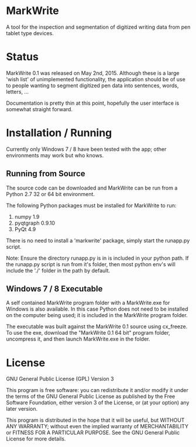 # MarkWrite
A tool for the inspection and segmentation of digitized writing data 
from pen tablet type devices.

# Status
MarkWrite 0.1 was released on May 2nd, 2015. Although these is a large 
'wish list' of unimplemented functionality, the application should be of use
to people wanting to segment digitized pen data into sentences, words, letters,
...

Documentation is pretty thin at this point, hopefully the user interface is
somewhat straight forward.

# Installation / Running
Currently only Windows 7 / 8 have been tested with the app; 
other environments may work but who knows.

## Running from Source
The source code can be downloaded and MarkWrite can be run from a 
Python 2.7 32 or 64 bit environment. 

The following Python packages must be installed for MarkWrite to run:

1. numpy 1.9
2. pyqtgraph 0.9.10
3. PyQt 4.9

There is no need to install a 'markwrite' package, simply start the runapp.py 
script.

Note: Ensure the directory runapp.py is in is included in your 
python path. If the runapp.py script is run from it's folder, then most python 
env's will include the './' folder in the path by default.

## Windows 7 / 8 Executable

A self contained MarkWrite program folder with a MarkWrite.exe for Windows
is also available. In this case Python does not need to be installed
on the computer being used; it is included in the MarkWrite program folder. 

The executable was built against the MarkWrite 0.1 source using cx_freeze. 
To use the exe, download the "MarkWrite 0.1 64 bit" program folder, 
uncompress it, and then launch MarkWrite.exe in the folder.

# License

GNU General Public License (GPL) Version 3

This program is free software: you can redistribute it and/or modify
it under the terms of the GNU General Public License as published by
the Free Software Foundation, either version 3 of the License, or
(at your option) any later version.

This program is distributed in the hope that it will be useful,
but WITHOUT ANY WARRANTY; without even the implied warranty of
MERCHANTABILITY or FITNESS FOR A PARTICULAR PURPOSE.  See the
GNU General Public License for more details.
